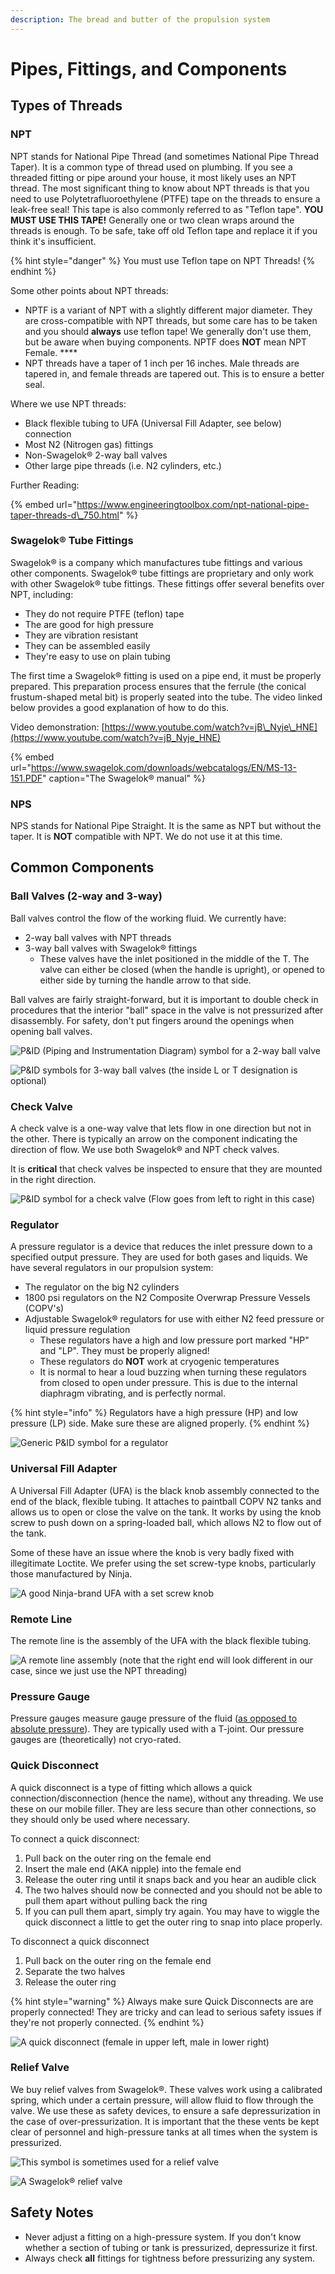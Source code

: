 ```yaml
---
description: The bread and butter of the propulsion system
---
```


# Pipes, Fittings, and Components

## Types of Threads

### NPT

NPT stands for National Pipe Thread \(and sometimes National Pipe Thread Taper\). It is a common type of thread used on plumbing. If you see a threaded fitting or pipe around your house, it most likely uses an NPT thread. The most significant thing to know about NPT threads is that you need to use Polytetrafluoroethylene \(PTFE\) tape on the threads to ensure a leak-free seal! This tape is also commonly referred to as "Teflon tape". **YOU MUST USE THIS TAPE!** Generally one or two clean wraps around the threads is enough. To be safe, take off old Teflon tape and replace it if you think it's insufficient.

{% hint style="danger" %}
You must use Teflon tape on NPT Threads!
{% endhint %}

Some other points about NPT threads:

* NPTF is a variant of NPT with a slightly different major diameter. They are cross-compatible with NPT threads, but some care has to be taken and you should **always** use teflon tape! We generally don't use them, but be aware when buying components. NPTF does **NOT** mean NPT Female. ****
* NPT threads have a taper of 1 inch per 16 inches. Male threads are tapered in, and female threads are tapered out. This is to ensure a better seal.

Where we use NPT threads:

* Black flexible tubing to UFA \(Universal Fill Adapter, see below\) connection
* Most N2 \(Nitrogen gas\) fittings
* Non-Swagelok® 2-way ball valves
* Other large pipe threads \(i.e. N2 cylinders, etc.\)

Further Reading:

{% embed url="https://www.engineeringtoolbox.com/npt-national-pipe-taper-threads-d\_750.html" %}

### Swagelok® Tube Fittings

Swagelok® is a company which manufactures tube fittings and various other components. Swagelok® tube fittings are proprietary and only work with other Swagelok® tube fittings. These fittings offer several benefits over NPT, including:

* They do not require PTFE \(teflon\) tape
* The are good for high pressure
* They are vibration resistant
* They can be assembled easily
* They're easy to use on plain tubing

The first time a Swagelok® fitting is used on a pipe end, it must be properly prepared. This preparation process ensures that the ferrule \(the conical frustum-shaped metal bit\) is properly seated into the tube. The video linked below provides a good explanation of how to do this.

Video demonstration: [https://www.youtube.com/watch?v=jB\_Nyje\_HNE](https://www.youtube.com/watch?v=jB_Nyje_HNE)

{% embed url="https://www.swagelok.com/downloads/webcatalogs/EN/MS-13-151.PDF" caption="The Swagelok® manual" %}

### NPS

NPS stands for National Pipe Straight. It is the same as NPT but without the taper. It is **NOT** compatible with NPT. We do not use it at this time.

## Common Components

### Ball Valves \(2-way and 3-way\)

Ball valves control the flow of the working fluid. We currently have:

* 2-way ball valves with NPT threads
* 3-way ball valves with Swagelok® fittings
  * These valves have the inlet positioned in the middle of the T. The valve can either be closed \(when the handle is upright\), or opened to either side by turning the handle arrow to that side.

Ball valves are fairly straight-forward, but it is important to double check in procedures that the interior "ball" space in the valve is not pressurized after disassembly. For safety, don't put fingers around the openings when opening ball valves.

![P&amp;ID \(Piping and Instrumentation Diagram\) symbol for a 2-way ball valve](../../.gitbook/assets/image%20%2819%29.png)

![P&amp;ID symbols for 3-way ball valves \(the inside L or T designation is optional\)](../../.gitbook/assets/image%20%2842%29.png)

### Check Valve

A check valve is a one-way valve that lets flow in one direction but not in the other. There is typically an arrow on the component indicating the direction of flow. We use both Swagelok® and NPT check valves.

It is **critical** that check valves be inspected to ensure that they are mounted in the right direction.

![P&amp;ID symbol for a check valve \(Flow goes from left to right in this case\)](../../.gitbook/assets/image%20%2880%29.png)

### Regulator

A pressure regulator is a device that reduces the inlet pressure down to a specified output pressure. They are used for both gases and liquids. We have several regulators in our propulsion system:

* The regulator on the big N2 cylinders
* 1800 psi regulators on the N2 Composite Overwrap Pressure Vessels \(COPV's\)
* Adjustable Swagelok® regulators for use with either N2 feed pressure or liquid pressure regulation
  * These regulators have a high and low pressure port marked "HP" and "LP". They must be properly aligned!
  * These regulators do **NOT** work at cryogenic temperatures
  * It is normal to hear a loud buzzing when turning these regulators from closed to open under pressure. This is due to the internal diaphragm vibrating, and is perfectly normal.

{% hint style="info" %}
Regulators have a high pressure \(HP\) and low pressure \(LP\) side. Make sure these are aligned properly.
{% endhint %}

![Generic P&amp;ID symbol for a regulator](../../.gitbook/assets/image%20%281%29.png)

### Universal Fill Adapter

A Universal Fill Adapter \(UFA\) is the black knob assembly connected to the end of the black, flexible tubing. It attaches to paintball COPV N2 tanks and allows us to open or close the valve on the tank. It works by using the knob screw to push down on a spring-loaded ball, which allows N2 to flow out of the tank.

Some of these have an issue where the knob is very badly fixed with illegitimate Loctite. We prefer using the set screw-type knobs, particularly those manufactured by Ninja.

![A good Ninja-brand UFA with a set screw knob](../../.gitbook/assets/image%20%2822%29.png)

### Remote Line

The remote line is the assembly of the UFA with the black flexible tubing.

![A remote line assembly \(note that the right end will look different in our case, since we just use the NPT threading\)](../../.gitbook/assets/image%20%2839%29.png)

### Pressure Gauge

Pressure gauges measure gauge pressure of the fluid \([as opposed to absolute pressure](https://www.machinedesign.com/pneumatics/what-s-difference-between-gauge-absolute-differential-and-sealed-pressure)\). They are typically used with a T-joint. Our pressure gauges are \(theoretically\) not cryo-rated.

### Quick Disconnect

A quick disconnect is a type of fitting which allows a quick connection/disconnection \(hence the name\), without any threading. We use these on our mobile filler. They are less secure than other connections, so they should only be used where necessary.

To connect a quick disconnect:

1. Pull back on the outer ring on the female end
2. Insert the male end \(AKA nipple\) into the female end
3. Release the outer ring until it snaps back and you hear an audible click
4. The two halves should now be connected and you should not be able to pull them apart without pulling back the ring
5. If you can pull them apart, simply try again. You may have to wiggle the quick disconnect a little to get the outer ring to snap into place properly.

To disconnect a quick disconnect

1. Pull back on the outer ring on the female end
2. Separate the two halves
3. Release the outer ring

{% hint style="warning" %}
Always make sure Quick Disconnects are are properly connected! They are tricky and can lead to serious safety issues if they're not properly connected.
{% endhint %}

![A quick disconnect \(female in upper left, male in lower right\)](../../.gitbook/assets/image%20%2828%29.png)

### Relief Valve

We buy relief valves from Swagelok®. These valves work using a calibrated spring, which under a certain pressure, will allow fluid to flow through the valve. We use these as safety devices, to ensure a safe depressurization in the case of over-pressurization. It is important that the these vents be kept clear of personnel and high-pressure tanks at all times when the system is pressurized.

![This symbol is sometimes used for a relief valve](../../.gitbook/assets/image%20%2858%29.png)

![A Swagelok&#xAE; relief valve](../../.gitbook/assets/image%20%2824%29.png)

## Safety Notes

* Never adjust a fitting on a high-pressure system. If you don't know whether a section of tubing or tank is pressurized, depressurize it first.
* Always check **all** fittings for tightness before pressurizing any system.

